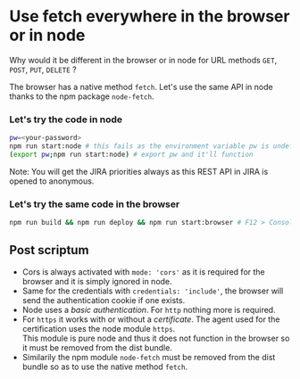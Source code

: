 # Use fetch everywhere in the browser or in node

Why would it be different in the browser or in node for URL methods `GET`, `POST`, `PUT`, `DELETE` ?

The browser has a native method `fetch`.
Let's use the same API in node thanks to the npm package `node-fetch`.

### Let's try the code in node

```bash
pw=<your-password>
npm run start:node # this fails as the environment variable pw is undefined
(export pw;npm run start:node) # export pw and it'll function
```

Note: You will get the JIRA priorities always as this REST API in JIRA is opened to anonymous.

### Let's try the same code in the browser

```bash
npm run build && npm run deploy && npm run start:browser # F12 > Console
```

## Post scriptum

* Cors is always activated with `mode: 'cors'` as it is required for the browser and it is simply ignored in node.
* Same for the credentials with `credentials: 'include'`, the browser will send the authentication cookie if one exists.
* Node uses a *basic authentication*. For `http` nothing more is required.
* For `https` it works with or without a *certificate*. The agent used for the certification uses the node module `https`.<br />This module is pure node and thus it does not function in the browser so it must be removed from the dist bundle.
* Similarily the npm module `node-fetch` must be removed from the dist bundle so as to use the native method `fetch`.
